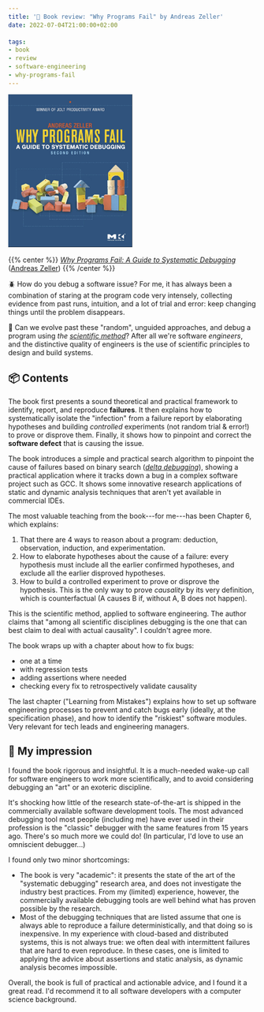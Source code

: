 ```yaml
---
title: '📖 Book review: "Why Programs Fail" by Andreas Zeller'
date: 2022-07-04T21:00:00+02:00

tags:
- book
- review
- software-engineering
- why-programs-fail
---
```


<a href="https://www.whyprogramsfail.com/">
<img alt="Why Programs Fail book cover" src="./wpf.jpeg" style="width: 50%; margin-left: auto; margin-right: auto;" />
</a>

{{% center %}}
[*Why Programs Fail: A Guide to Systematic Debugging*](https://www.whyprogramsfail.com/) ([Andreas Zeller](https://andreas-zeller.info/))
{{% /center %}}

🪲 How do you debug a software issue? For me, it has always been a combination of staring at the program code very intensely, collecting evidence from past runs, intuition, and a lot of trial and error: keep changing things until the problem disappears.

🔬 Can we evolve past these "random", unguided approaches, and debug a program using *the [scientific method](https://en.wikipedia.org/wiki/Scientific_method)*? After all we're software *engineers*, and the distinctive quality of engineers is the use of scientific principles to design and build systems.

## 📦 Contents

The book first presents a sound theoretical and practical framework to identify, report, and reproduce **failures**. It then explains how to systematically isolate the "infection" from a failure report by elaborating hypotheses and building *controlled* experiments (not random trial & error!) to prove or disprove them. Finally, it shows how to pinpoint and correct the **software defect** that is causing the issue.

The book introduces a simple and practical search algorithm to pinpoint the cause of failures based on binary search ([*delta debugging*](https://en.wikipedia.org/wiki/Delta_debugging)), showing a practical application where it tracks down a bug in a complex software project such as GCC. It shows some innovative research applications of static and dynamic analysis techniques that aren't yet available in commercial IDEs.

The most valuable teaching from the book---for me---has been Chapter 6, which explains:

1. That there are 4 ways to reason about a program: deduction, observation, induction, and experimentation.
2. How to elaborate hypotheses about the cause of a failure: every hypothesis must include all the earlier confirmed hypotheses, and exclude all the earlier disproved hypotheses.
3. How to build a controlled experiment to prove or disprove the hypothesis. This is the only way to prove *causality* by its very definition, which is counterfactual (A causes B if, without A, B does not happen).

This is the scientific method, applied to software engineering. The author claims that "among all scientific disciplines debugging is the one that can best claim to deal with actual causality". I couldn't agree more.

The book wraps up with a chapter about how to fix bugs:
- one at a time
- with regression tests
- adding assertions where needed
- checking every fix to retrospectively validate causality

The last chapter ("Learning from Mistakes") explains how to set up software engineering processes to prevent and catch bugs early (ideally, at the specification phase), and how to identify the "riskiest" software modules. Very relevant for tech leads and engineering managers.

## 💯 My impression

I found the book rigorous and insightful. It is a much-needed wake-up call for software engineers to work more scientifically, and to avoid considering debugging an "art" or an exoteric discipline.

It's shocking how little of the research state-of-the-art is shipped in the commercially available software development tools. The most advanced debugging tool most people (including me) have ever used in their profession is the "classic" debugger with the same features from 15 years ago. There's so much more we could do! (In particular, I'd love to use an omniscient debugger...)

I found only two minor shortcomings:

- The book is very "academic": it presents the state of the art of the "systematic debugging" research area, and does not investigate the industry best practices. From my (limited) experience, however, the commercially available debugging tools are well behind what has proven possible by the research.
- Most of the debugging techniques that are listed assume that one is always able to reproduce a failure deterministically, and that doing so is inexpensive. In my experience with cloud-based and distributed systems, this is not always true: we often deal with intermittent failures that are hard to even reproduce. In these cases, one is limited to applying the advice about assertions and static analysis, as dynamic analysis becomes impossible.

Overall, the book is full of practical and actionable advice, and I found it a great read. I'd recommend it to all software developers with a computer science background.

